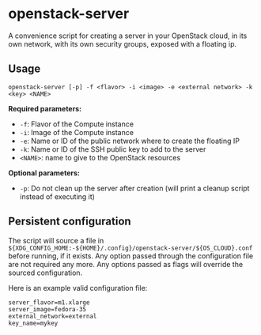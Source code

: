 # openstack-server

A convenience script for creating a server in your OpenStack cloud, in its own
network, with its own security groups, exposed with a floating ip.

## Usage

```shell
openstack-server [-p] -f <flavor> -i <image> -e <external network> -k <key> <NAME>
```

**Required parameters:**

* `-f`: Flavor of the Compute instance
* `-i`: Image of the Compute instance
* `-e`: Name or ID of the public network where to create the floating IP
* `-k`: Name or ID of the SSH public key to add to the server
* `<NAME>`: name to give to the OpenStack resources

**Optional parameters:**

* `-p`: Do not clean up the server after creation (will print a cleanup script instead of executing it)

## Persistent configuration

The script will source a file in `${XDG_CONFIG_HOME:-${HOME}/.config}/openstack-server/${OS_CLOUD}.conf` before running, if it exists.
Any option passed through the configuration file are not required any more. Any options passed as flags will override the sourced configuration.

Here is an example valid configuration file:

```plaintext
server_flavor=m1.xlarge
server_image=fedora-35
external_network=external
key_name=mykey
```
